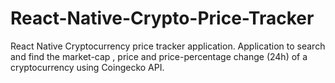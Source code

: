 # React-Native-Crypto-Price-Tracker
React Native Cryptocurrency price tracker application. Application to search and find the market-cap , price and price-percentage change (24h) of a cryptocurrency using Coingecko API.
